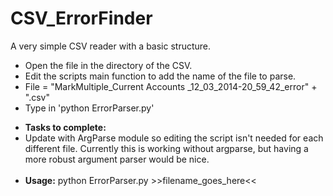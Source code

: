 CSV_ErrorFinder
===============

A very simple CSV reader with a basic structure.
<ul>
<li>Open the file in the directory of the CSV.</li>
<li>Edit the scripts main function to add the name of the file to parse.</li>
<li>    File = "MarkMultiple_Current Accounts _12_03_2014-20_59_42_error" + ".csv"</li>
<li>Type in 'python ErrorParser.py'</li>
</ul>
<ul>
<li><b>Tasks to complete:</b></li>
<li>Update with ArgParse module so editing the script isn't needed for each different file. Currently this is working without argparse, but having a more robust argument parser would be nice.</li>
<br>
<li><strong>Usage:</strong> python ErrorParser.py >>filename_goes_here<< </li>

